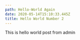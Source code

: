 ```yaml
---
path: Hello-World Again
date: 2020-05-14T15:10:33.445Z
title: Hello World Number 2
---
```

This is hello world post from admin
